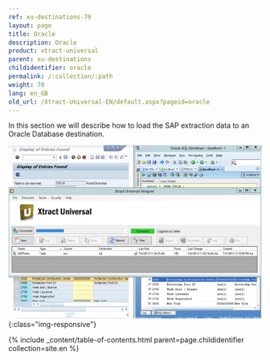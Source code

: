 ```yaml
---
ref: xu-destinations-70
layout: page
title: Oracle
description: Oracle
product: xtract-universal
parent: xu-destinations
childidentifier: oracle
permalink: /:collection/:path
weight: 70
lang: en_GB
old_url: /Xtract-Universal-EN/default.aspx?pageid=oracle
---
```


In this section we will describe how to load the SAP extraction data to an Oracle Database destination.

![Oracle-Extraction-Designer](/img/content/Oracle-Extraction-Designer.png){:class="img-responsive"}

{% include _content/table-of-contents.html parent=page.childidentifier collection=site.en %}